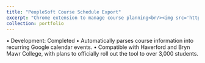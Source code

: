 ```yaml
---
title: "PeopleSoft Course Schedule Export"
excerpt: "Chrome extension to manage course planning<br/><img src='https://lh3.googleusercontent.com/4_JKaoT_y1pj47keu5-2_gzb2fHyki4bf9Bwk41CheEzKNWy44bQYSKXlRG9ZR3kT2a7-jyLJ-0=w640-h400-e365-rj-sc0x00ffffff'>"
collection: portfolio
---
```


• Development: Completed
• Automatically parses course information into recurring Google calendar events.
• Compatible with Haverford and Bryn Mawr College, with plans to officially roll out the tool to over 3,000 students.
